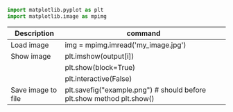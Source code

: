 <!--ts-->
<!--te-->


```python
import matplotlib.pyplot as plt
import matplotlib.image as mpimg
```

Description | command
------------|---------
Load image | img = mpimg.imread('my_image.jpg')
Show image | plt.imshow(output[i])
		   | plt.show(block=True)
		   | plt.interactive(False)
Save image to file |plt.savefig("example.png")  # should before plt.show method plt.show()


